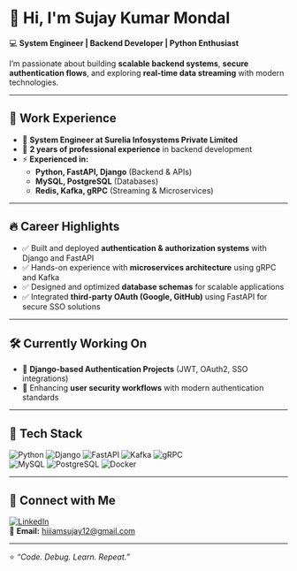 # 👋 Hi, I'm Sujay Kumar Mondal  

💻 **System Engineer | Backend Developer | Python Enthusiast**  

I’m passionate about building **scalable backend systems**, **secure authentication flows**, and exploring **real-time data streaming** with modern technologies.  

---

## 💼 Work Experience
- 🏢 **System Engineer at Surelia Infosystems Private Limited**  
- 📆 **2 years of professional experience** in backend development  
- ⚡ **Experienced in:**  
  - **Python, FastAPI, Django** (Backend & APIs)  
  - **MySQL, PostgreSQL** (Databases)  
  - **Redis, Kafka, gRPC** (Streaming & Microservices)  

---

## 🔥 Career Highlights
- ✅ Built and deployed **authentication & authorization systems** with Django and FastAPI  
- ✅ Hands-on experience with **microservices architecture** using gRPC and Kafka  
- ✅ Designed and optimized **database schemas** for scalable applications  
- ✅ Integrated **third-party OAuth (Google, GitHub)** using FastAPI for secure SSO solutions  

---

## 🛠️ Currently Working On
- 🚀 **Django-based Authentication Projects** (JWT, OAuth2, SSO integrations)  
- 🔐 Enhancing **user security workflows** with modern authentication standards  

---


## 🚀 Tech Stack
![Python](https://img.shields.io/badge/Python-3776AB?style=for-the-badge&logo=python&logoColor=white)
![Django](https://img.shields.io/badge/Django-092E20?style=for-the-badge&logo=django&logoColor=white)
![FastAPI](https://img.shields.io/badge/FastAPI-009688?style=for-the-badge&logo=fastapi&logoColor=white)
![Kafka](https://img.shields.io/badge/Apache%20Kafka-231F20?style=for-the-badge&logo=apache-kafka&logoColor=white)
![gRPC](https://img.shields.io/badge/gRPC-00ADD8?style=for-the-badge&logo=google&logoColor=white)  
![MySQL](https://img.shields.io/badge/MySQL-005C84?style=for-the-badge&logo=mysql&logoColor=white)
![PostgreSQL](https://img.shields.io/badge/PostgreSQL-316192?style=for-the-badge&logo=postgresql&logoColor=white)
![Docker](https://img.shields.io/badge/Docker-2496ED?style=for-the-badge&logo=docker&logoColor=white)


---

## 🔗 Connect with Me
[![LinkedIn](https://img.shields.io/badge/LinkedIn-0077B5?style=for-the-badge&logo=linkedin&logoColor=white)](https://www.linkedin.com/in/sujay-kumar-mondal-a125481b7/)  
📧 **Email:** hiiiamsujay12@gmail.com  

---

⭐️ *“Code. Debug. Learn. Repeat.”*  
